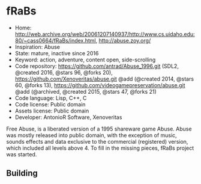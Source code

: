 # fRaBs

- Home: http://web.archive.org/web/20061207140937/http://www.cs.uidaho.edu:80/~cass0664/fRaBs/index.html, http://abuse.zoy.org/
- Inspiration: Abuse
- State: mature, inactive since 2016
- Keyword: action, adventure, content open, side-scrolling
- Code repository: https://github.com/antrad/Abuse_1996.git (SDL2, @created 2016, @stars 96, @forks 20), https://github.com/Xenoveritas/abuse.git @add (@created 2014, @stars 60, @forks 13), https://github.com/videogamepreservation/abuse.git @add (@archived, @created 2015, @stars 47, @forks 21)
- Code language: Lisp, C++, C
- Code license: Public domain
- Assets license: Public domain
- Developer: AntonioR Software, Xenoveritas

Free Abuse, is a liberated version of a 1995 shareware game Abuse.
Abuse was mostly released into public domain, with the exception of music, sounds effects and data exclusive to the commercial (registered) version,
which included all levels above 4. To fill in the missing pieces, fRaBs project was started.

## Building
